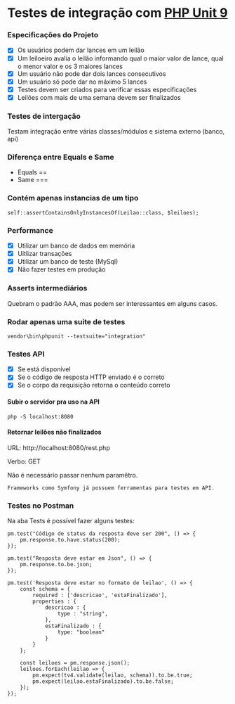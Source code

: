 # Testes de integração com [PHP Unit 9](https://phpunit.de)

### Especificações do Projeto
- [x] Os usuários podem dar lances em um leilão
- [x] Um leiloeiro avalia o leilão informando qual o maior valor de lance, qual o menor valor e os 3 maiores lances
- [x] Um usuário não pode dar dois lances consecutivos
- [x] Um usuário só pode dar no máximo 5 lances
- [x] Testes devem ser criados para verificar essas especificações
- [x] Leilões com mais de uma semana devem ser finalizados

### Testes de intergação
Testam integração entre várias classes/módulos e sistema externo (banco, api)

### Diferença entre Equals e Same
- Equals ==
- Same ===

### Contém apenas instancias de um tipo
```
self::assertContainsOnlyInstancesOf(Leilao::class, $leiloes);
```

### Performance
- [x] Utilizar um banco de dados em memória
- [x] Uitlizar transações
- [x] Utilizar um banco de teste (MySql)
- [x] Não fazer testes em produção

### Asserts intermediários
Quebram o padrão AAA, mas podem ser interessantes em alguns casos.

### Rodar apenas uma suite de testes
```
vendor\bin\phpunit --testsuite="integration"
```

### Testes API
- [x] Se está disponível
- [x] Se o código de resposta HTTP enviado é o correto
- [x] Se o corpo da requisição retorna o conteúdo correto

#### Subir o servidor pra uso na API
```
php -S localhost:8080
```

#### Retornar leilões não finalizados
URL: http://localhost:8080/rest.php

Verbo: GET

Não é necessário passar nenhum paramêtro.

```
Frameworks como Symfony já possuem ferramentas para testes em API.
```

### Testes no Postman
Na aba Tests é possível fazer alguns testes:

```
pm.test("Código de status da resposta deve ser 200", () => {
    pm.response.to.have.status(200);
});

pm.test("Resposta deve estar em Json", () => {
    pm.response.to.be.json;
});

pm.test('Resposta deve estar no formato de leilao', () => {
    const schema = {
        required : ['descricao', 'estaFinalizado'],
        properties : {
            descricao : {
                type : "string",
            }, 
            estaFinalizado : {
                type: "boolean"
            }
        }
    };

    const leiloes = pm.response.json();
    leiloes.forEach(leilao => {
        pm.expect(tv4.validate(leilao, schema)).to.be.true;
        pm.expect(leilao.estaFinalizado).to.be.false;
    });
});
```
